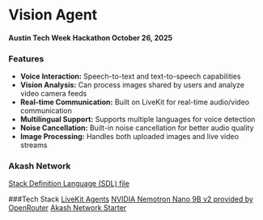# Vision Agent
#### Austin Tech Week Hackathon October 26, 2025


### Features

- **Voice Interaction:** Speech-to-text and text-to-speech capabilities
- **Vision Analysis:** Can process images shared by users and analyze video camera feeds
- **Real-time Communication:** Built on LiveKit for real-time audio/video communication
- **Multilingual Support:** Supports multiple languages for voice detection
- **Noise Cancellation:** Built-in noise cancellation for better audio quality
- **Image Processing:** Handles both uploaded images and live video streams


### Akash Network
[Stack Definition Language (SDL) file](./deploy.yml)


###Tech Stack
[LiveKit Agents](https://github.com/livekit-examples/agent-starter-react)
[NVIDIA Nemotron Nano 9B v2 provided by OpenRouter](https://openrouter.ai/nvidia/nemotron-nano-9b-v2:free)
[Akash Network Starter](https://github.com/akash-network/hello-akash-world)